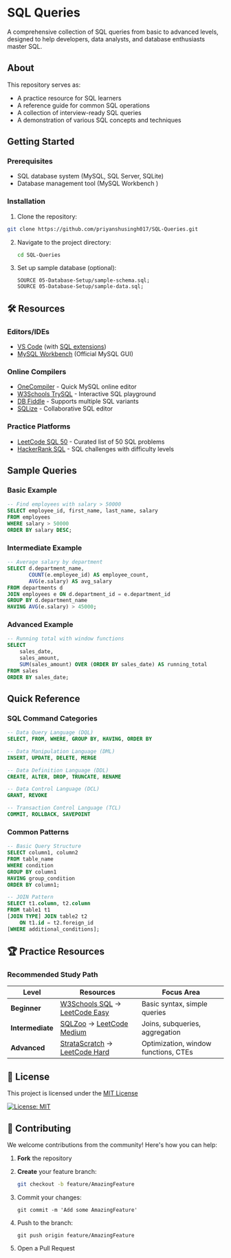 # SQL Queries 
A comprehensive collection of SQL queries from basic to advanced levels, designed to help developers, data analysts, and database enthusiasts master SQL.

## About
This repository serves as:
- A practice resource for SQL learners
- A reference guide for common SQL operations
- A collection of interview-ready SQL queries
- A demonstration of various SQL concepts and techniques

## Getting Started

### Prerequisites
- SQL database system (MySQL, SQL Server, SQLite)
- Database management tool (MySQL Workbench )

### Installation
1. Clone the repository:
```bash
git clone https://github.com/priyanshusingh017/SQL-Queries.git
```
2. Navigate to the project directory:
   ```bash
   cd SQL-Queries
   ```
3. Set up sample database (optional):
   ```
   SOURCE 05-Database-Setup/sample-schema.sql;
   SOURCE 05-Database-Setup/sample-data.sql;
   ```
   
## 🛠️ Resources

### **Editors/IDEs**
- [VS Code](https://code.visualstudio.com/) (with [SQL extensions](https://marketplace.visualstudio.com/items?itemName=mtxr.sqltools))
- [MySQL Workbench](https://www.mysql.com/products/workbench/) (Official MySQL GUI)

### **Online Compilers**
- [OneCompiler](https://onecompiler.com/mysql) - Quick MySQL online editor
- [W3Schools TrySQL](https://www.w3schools.com/sql/trysql.asp?filename=trysql_select_all) - Interactive SQL playground
- [DB Fiddle](https://www.db-fiddle.com/) - Supports multiple SQL variants
- [SQLize](https://sqlize.online/) - Collaborative SQL editor

### **Practice Platforms**
- [LeetCode SQL 50](https://leetcode.com/studyplan/top-sql-50/) - Curated list of 50 SQL problems
- [HackerRank SQL](https://www.hackerrank.com/domains/sql) - SQL challenges with difficulty levels


## Sample Queries

### Basic Example
```sql
-- Find employees with salary > 50000
SELECT employee_id, first_name, last_name, salary
FROM employees
WHERE salary > 50000
ORDER BY salary DESC;
```
### Intermediate Example
```sql
-- Average salary by department
SELECT d.department_name, 
       COUNT(e.employee_id) AS employee_count,
       AVG(e.salary) AS avg_salary
FROM departments d
JOIN employees e ON d.department_id = e.department_id
GROUP BY d.department_name
HAVING AVG(e.salary) > 45000;
```
### Advanced Example
```sql
-- Running total with window functions
SELECT 
    sales_date,
    sales_amount,
    SUM(sales_amount) OVER (ORDER BY sales_date) AS running_total
FROM sales
ORDER BY sales_date;
```

## Quick Reference

### SQL Command Categories
```sql
-- Data Query Language (DQL)
SELECT, FROM, WHERE, GROUP BY, HAVING, ORDER BY

-- Data Manipulation Language (DML)
INSERT, UPDATE, DELETE, MERGE

-- Data Definition Language (DDL)
CREATE, ALTER, DROP, TRUNCATE, RENAME

-- Data Control Language (DCL)
GRANT, REVOKE

-- Transaction Control Language (TCL)
COMMIT, ROLLBACK, SAVEPOINT
```

### Common Patterns

```sql
-- Basic Query Structure
SELECT column1, column2
FROM table_name
WHERE condition
GROUP BY column1
HAVING group_condition
ORDER BY column1;

-- JOIN Pattern
SELECT t1.column, t2.column
FROM table1 t1
[JOIN TYPE] JOIN table2 t2 
    ON t1.id = t2.foreign_id
[WHERE additional_conditions];

```

## 🏆 Practice Resources

### **Recommended Study Path**

| Level       | Resources                                                                 | Focus Area                          |
|-------------|---------------------------------------------------------------------------|-------------------------------------|
| **Beginner**  | [W3Schools SQL](https://www.w3schools.com/sql/) → [LeetCode Easy](https://leetcode.com/problemset/database/?difficulty=EASY) | Basic syntax, simple queries        |
| **Intermediate** | [SQLZoo](https://sqlzoo.net/) → [LeetCode Medium](https://leetcode.com/problemset/database/?difficulty=MEDIUM) | Joins, subqueries, aggregation      |
| **Advanced**   | [StrataScratch](https://www.stratascratch.com/) → [LeetCode Hard](https://leetcode.com/problemset/database/?difficulty=HARD) | Optimization, window functions, CTEs |


## 📜 License

This project is licensed under the [MIT License](LICENSE.md)

[![License: MIT](https://img.shields.io/badge/License-MIT-yellow.svg)](https://opensource.org/licenses/MIT)

## 🤝 Contributing

We welcome contributions from the community! Here's how you can help:

1. **Fork** the repository
   
2. **Create** your feature branch:
   
   ```bash
   git checkout -b feature/AmazingFeature
   ```
3. Commit your changes:
   ```
   git commit -m 'Add some AmazingFeature'
   ```
5. Push to the branch:
   ```
   git push origin feature/AmazingFeature
   ```
6. Open a Pull Request
